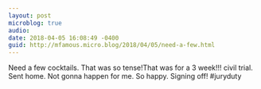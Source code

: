 ```yaml
---
layout: post
microblog: true
audio: 
date: 2018-04-05 16:08:49 -0400
guid: http://mfamous.micro.blog/2018/04/05/need-a-few.html
---
```

Need a few cocktails. That was so tense!That was for a 3 week!!! civil trial. Sent home. Not gonna happen for me. So happy. Signing off! #juryduty
